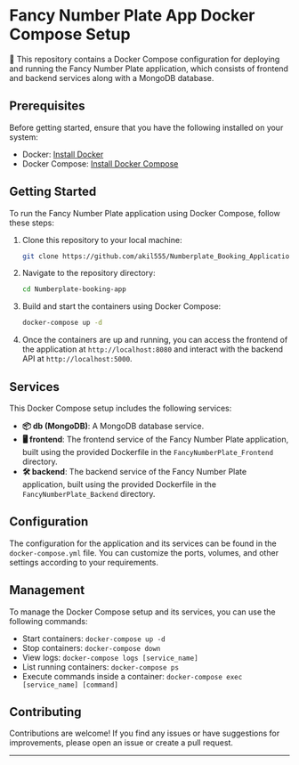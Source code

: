 # Fancy Number Plate App Docker Compose Setup

🚀 This repository contains a Docker Compose configuration for deploying and running the Fancy Number Plate application, which consists of frontend and backend services along with a MongoDB database.

## Prerequisites

Before getting started, ensure that you have the following installed on your system:

- Docker: [Install Docker](https://docs.docker.com/get-docker/)
- Docker Compose: [Install Docker Compose](https://docs.docker.com/compose/install/)

## Getting Started

To run the Fancy Number Plate application using Docker Compose, follow these steps:

1. Clone this repository to your local machine:

   ```bash
   git clone https://github.com/akil555/Numberplate_Booking_Application
   ```

2. Navigate to the repository directory:

   ```bash
   cd Numberplate-booking-app
   ```

3. Build and start the containers using Docker Compose:

   ```bash
   docker-compose up -d
   ```

4. Once the containers are up and running, you can access the frontend of the application at `http://localhost:8080` and interact with the backend API at `http://localhost:5000`.

## Services

This Docker Compose setup includes the following services:

- **📦 db (MongoDB)**: A MongoDB database service.
- **🖥️ frontend**: The frontend service of the Fancy Number Plate application, built using the provided Dockerfile in the `FancyNumberPlate_Frontend` directory.
- **🛠️ backend**: The backend service of the Fancy Number Plate application, built using the provided Dockerfile in the `FancyNumberPlate_Backend` directory.

## Configuration

The configuration for the application and its services can be found in the `docker-compose.yml` file. You can customize the ports, volumes, and other settings according to your requirements.

## Management

To manage the Docker Compose setup and its services, you can use the following commands:

- Start containers: `docker-compose up -d`
- Stop containers: `docker-compose down`
- View logs: `docker-compose logs [service_name]`
- List running containers: `docker-compose ps`
- Execute commands inside a container: `docker-compose exec [service_name] [command]`

## Contributing

Contributions are welcome! If you find any issues or have suggestions for improvements, please open an issue or create a pull request.

--- 
